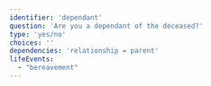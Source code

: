 ```yaml
---
identifier: 'dependant'
question: 'Are you a dependant of the deceased?'
type: 'yes/no'
choices: ''
dependencies: 'relationship = parent'
lifeEvents: 
  - "bereavement"
---
```

